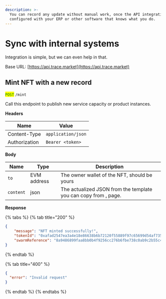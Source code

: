 ```yaml
---
description: >-
  You can record any update without manual work, once the API integration is
  configured with your ERP or other software that knows what you do.
---
```


# Sync with internal systems

Integration is simple, but we can even help in that.

Base URL: [https://api.trace.market](https://api.trace.market)

## Mint NFT with a new record

<mark style="color:green;">`POST`</mark> `/mint`

Call this endpoint to publish new service capacity or product instances.

**Headers**

| Name          | Value              |
| ------------- | ------------------ |
| Content-Type  | `application/json` |
| Authorization | `Bearer <token>`   |

**Body**

| Name      | Type        | Description                                                                     |
| --------- | ----------- | ------------------------------------------------------------------------------- |
| `to`      | EVM address | The owner wallet of the NFT, should be yours                                    |
| `content` | json        | The actualized JSON from the template you can copy from [.](./ "mention") page. |

**Response**

{% tabs %}
{% tab title="200" %}
```json
{
    "message": "NFT minted successfully!",
    "tokenId": "0xafad2547ea3a4e18e86638b6b72120f55889f97c65699d54af735ac60f729f25",
    "swarmReference": "8a9486899faa8bb0b4f9256cc276b6fbe738c0ab9c2b55c490bbb8fc6a1f0c1e"
}
```
{% endtab %}

{% tab title="400" %}
```json
{
  "error": "Invalid request"
}
```
{% endtab %}
{% endtabs %}

